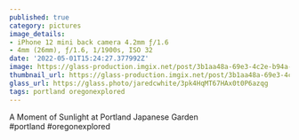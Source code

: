 ```yaml
---
published: true
category: pictures
image_details:
- iPhone 12 mini back camera 4.2mm ƒ/1.6
- 4mm (26mm), ƒ/1.6, 1/1900s, ISO 32
date: '2022-05-01T15:24:27.377992Z'
image: https://glass-production.imgix.net/post/3b1aa48a-69e3-4c2e-b94a-9369c7cd90c9/original?auto=format&fit=max&fm=jpg&h=2048&w=2048&s=0798fd72667c1c1586bd2a07ac2b2187
thumbnail_url: https://glass-production.imgix.net/post/3b1aa48a-69e3-4c2e-b94a-9369c7cd90c9/original?auto=format&fm=jpg&h=640&w=640&s=a9068164421c0f8fbc5bc350d8f877b3
glass_url: https://glass.photo/jaredcwhite/3pk4HqMT67HAx0t0P6azqg
tags: portland oregonexplored
---
```


A Moment of Sunlight at Portland Japanese Garden  
#portland #oregonexplored
